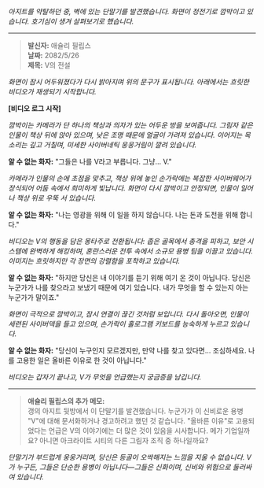 _아지트를 약탈하던 중, 벽에 있는 단말기를 발견했습니다. 화면이 정전기로 깜박이고 있습니다. 호기심이 생겨 살펴보기로 했습니다._

---

> **발신자:** 애슐리 필립스  
> **날짜:** 2082/5/26  
> **제목:** V의 전설

_화면이 잠시 어두워졌다가 다시 밝아지며 위의 문구가 표시됩니다. 아래에서는 흐릿한 비디오가 재생되기 시작합니다._

**[비디오 로그 시작]**

_깜박이는 카메라가 단 하나의 책상과 의자가 있는 어두운 방을 보여줍니다. 그림자 같은 인물이 책상 뒤에 앉아 있으며, 낮은 조명 때문에 얼굴이 가려져 있습니다. 이어지는 목소리는 깊고 거칠며, 미세한 사이버네틱 웅웅거림이 깔려 있습니다._

**알 수 없는 화자:** "그들은 나를 V라고 부릅니다. 그냥... V."

_카메라가 인물의 손에 초점을 맞추고, 책상 위에 놓인 손가락에는 복잡한 사이버웨어가 장식되어 어둠 속에서 희미하게 빛납니다. 화면이 다시 깜박이고 안정되면, 인물이 일어나 책상 위로 우뚝 서 있습니다._

**알 수 없는 화자:** "나는 영광을 위해 이 일을 하지 않습니다. 나는 돈과 도전을 위해 합니다."

_비디오는 V의 행동을 담은 몽타주로 전환됩니다: 좁은 골목에서 총격을 피하고, 보안 시스템에 완벽하게 해킹하며, 혼란스러운 전투 속에서 소규모 용병 팀을 이끌고 있습니다. 이미지는 흐릿하지만 각 장면의 강렬함을 포착하고 있습니다._

**알 수 없는 화자:** "하지만 당신은 내 이야기를 듣기 위해 여기 온 것이 아닙니다. 당신은 누군가가 나를 찾으라고 보냈기 때문에 여기 있습니다. 내가 무엇을 할 수 있는지 아는 누군가가 말이죠."

_화면이 극적으로 깜박이고, 잠시 연결이 끊긴 것처럼 보입니다. 다시 돌아오면, 인물이 세련된 사이버덱을 들고 있으며, 손가락이 홀로그램 키보드를 능숙하게 누르고 있습니다._

**알 수 없는 화자:** "당신이 누구인지 모르겠지만, 만약 나를 찾고 있다면... 조심하세요. 나를 고용한 일은 올바른 이유로 한 것이 아닙니다."

_비디오는 갑자기 끝나고, V가 무엇을 언급했는지 궁금증을 남깁니다._

---

> **애슐리 필립스의 추가 메모:**  
> 갱의 아지트 뒷방에서 이 단말기를 발견했습니다. 누군가가 이 신비로운 용병 "V"에 대해 문서화하거나 경고하려고 했던 것 같습니다. "올바른 이유"로 고용되었다는 언급은 V의 이야기에는 더 많은 것이 있음을 시사합니다. 메가 기업일까요? 아니면 아크라이트 시티의 다른 그림자 조직 중 하나일까요?

_단말기가 부드럽게 웅웅거리며, 당신은 등골이 오싹해지는 느낌을 지울 수 없습니다. V가 누구든, 그들은 단순한 용병이 아닙니다—그들은 신화이며, 신비와 위험으로 둘러싸여 있습니다._
